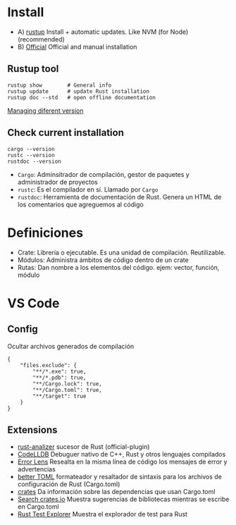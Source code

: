 # Install

- A) [rustup](https://rustup.rs/) Install + automatic updates. Like NVM (for Node) (recommended)
- B) [Official](https://www.rust-lang.org/learn/get-started) Official and manual installation

 ## Rustup tool
 ```
rustup show        # General info
rustup update      # update Rust installation
rustup doc --std   # open offline documentation
 ```

 [Managing diferent version](https://doc.bccnsoft.com/docs/rust-1.36.0-docs-html/edition-guide/rust-2018/rustup-for-managing-rust-versions.html)

## Check current installation
```
cargo --version
rustc --version
rustdoc --version
```

- `Cargo`: Adminsitrador de compilación, gestor de paquetes y administrador de proyectos
- `rustc`:  Es el compilador en sí. Llamado por `Cargo`
- `rustdoc`: Herramienta de documentación de Rust. Genera un HTML de los comentarios que agreguemos al código

# Definiciones
- Crate: Librería o ejecutable. Es una unidad de compilación. Reutilizable.
- Módulos: Administra ámbitos de código dentro de un crate
- Rutas: Dan nombre a los elementos del código. ejem: vector, función, módulo

# VS Code
## Config
Ocultar archivos generados de compilación 
```
{
    "files.exclude": {
        "**/*.exe": true,
        "**/*.pdb": true,
        "**/Cargo.lock": true,
        "**/Cargo.toml": true,
        "**/target": true
    }
}
```
## Extensions
- [rust-analizer](https://marketplace.visualstudio.com/items?itemName=matklad.rust-analyzer) sucesor de Rust (official-plugin)
- [CodeLLDB](https://marketplace.visualstudio.com/items?itemName=vadimcn.vscode-lldb) Debuguer nativo de C++, Rust y otros lenguajes compilados
- [Error Lens](https://marketplace.visualstudio.com/items?itemName=usernamehw.errorlens) Resealta en la misma línea de código los mensajes de error y advertencias
- [better TOML](https://marketplace.visualstudio.com/items?itemName=bungcip.better-toml) formateador y resaltador de sintaxis para los archivos de configuración de Rust (Cargo.toml)
- [crates](https://marketplace.visualstudio.com/items?itemName=serayuzgur.crates) Da información sobre las dependencias que usan Cargo.toml
- [Search crates.io](https://marketplace.visualstudio.com/items?itemName=belfz.search-crates-io) Muestra sugerencias de bibliotecas mientras se escribe en Cargo.toml
- [Rust Test Explorer](https://marketplace.visualstudio.com/items?itemName=swellaby.vscode-rust-test-adapter) Muestra el explorador de test para Rust

